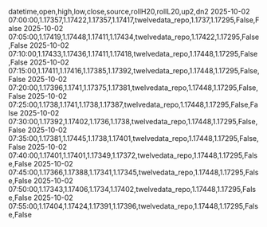 datetime,open,high,low,close,source,rollH20,rollL20,up2,dn2
2025-10-02 07:00:00,1.17357,1.17422,1.17357,1.17417,twelvedata_repo,1.1737,1.17295,False,False
2025-10-02 07:05:00,1.17419,1.17448,1.17411,1.17434,twelvedata_repo,1.17422,1.17295,False,False
2025-10-02 07:10:00,1.17433,1.17436,1.17411,1.17418,twelvedata_repo,1.17448,1.17295,False,False
2025-10-02 07:15:00,1.17411,1.17416,1.17385,1.17392,twelvedata_repo,1.17448,1.17295,False,False
2025-10-02 07:20:00,1.17396,1.1741,1.17375,1.17381,twelvedata_repo,1.17448,1.17295,False,False
2025-10-02 07:25:00,1.1738,1.1741,1.1738,1.17387,twelvedata_repo,1.17448,1.17295,False,False
2025-10-02 07:30:00,1.17392,1.17402,1.1736,1.1738,twelvedata_repo,1.17448,1.17295,False,False
2025-10-02 07:35:00,1.17381,1.17445,1.1738,1.17401,twelvedata_repo,1.17448,1.17295,False,False
2025-10-02 07:40:00,1.17401,1.17401,1.17349,1.17372,twelvedata_repo,1.17448,1.17295,False,False
2025-10-02 07:45:00,1.17366,1.17388,1.17341,1.17345,twelvedata_repo,1.17448,1.17295,False,False
2025-10-02 07:50:00,1.17343,1.17406,1.1734,1.17402,twelvedata_repo,1.17448,1.17295,False,False
2025-10-02 07:55:00,1.17404,1.17424,1.17391,1.17396,twelvedata_repo,1.17448,1.17295,False,False
